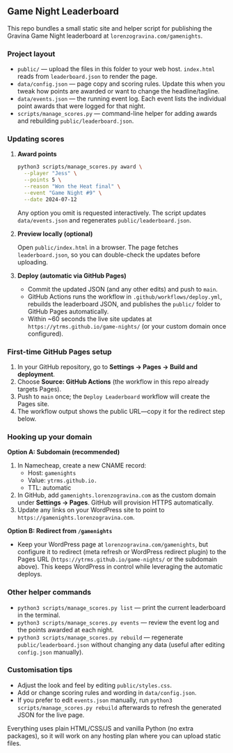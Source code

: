 ## Game Night Leaderboard

This repo bundles a small static site and helper script for publishing the Gravina Game Night leaderboard at `lorenzogravina.com/gamenights`.

### Project layout

- `public/` — upload the files in this folder to your web host. `index.html` reads from `leaderboard.json` to render the page.
- `data/config.json` — page copy and scoring rules. Update this when you tweak how points are awarded or want to change the headline/tagline.
- `data/events.json` — the running event log. Each event lists the individual point awards that were logged for that night.
- `scripts/manage_scores.py` — command-line helper for adding awards and rebuilding `public/leaderboard.json`.

### Updating scores

1. **Award points**

   ```bash
   python3 scripts/manage_scores.py award \
     --player "Jess" \
     --points 5 \
     --reason "Won the Heat final" \
     --event "Game Night #9" \
     --date 2024-07-12
   ```

   Any option you omit is requested interactively. The script updates `data/events.json` and regenerates `public/leaderboard.json`.

2. **Preview locally (optional)**

   Open `public/index.html` in a browser. The page fetches `leaderboard.json`, so you can double-check the updates before uploading.

3. **Deploy (automatic via GitHub Pages)**

   - Commit the updated JSON (and any other edits) and push to `main`.
   - GitHub Actions runs the workflow in `.github/workflows/deploy.yml`, rebuilds the leaderboard JSON, and publishes the `public/` folder to GitHub Pages automatically.
   - Within ~60 seconds the live site updates at `https://ytrms.github.io/game-nights/` (or your custom domain once configured).

### First-time GitHub Pages setup

1. In your GitHub repository, go to **Settings → Pages → Build and deployment**.
2. Choose **Source: GitHub Actions** (the workflow in this repo already targets Pages).
3. Push to `main` once; the `Deploy Leaderboard` workflow will create the Pages site.
4. The workflow output shows the public URL—copy it for the redirect step below.

### Hooking up your domain

**Option A: Subdomain (recommended)**

1. In Namecheap, create a new CNAME record:  
   - Host: `gamenights`  
   - Value: `ytrms.github.io.`  
   - TTL: automatic  
2. In GitHub, add `gamenights.lorenzogravina.com` as the custom domain under **Settings → Pages**. GitHub will provision HTTPS automatically.
3. Update any links on your WordPress site to point to `https://gamenights.lorenzogravina.com`.

**Option B: Redirect from `/gamenights`**

- Keep your WordPress page at `lorenzogravina.com/gamenights`, but configure it to redirect (meta refresh or WordPress redirect plugin) to the Pages URL (`https://ytrms.github.io/game-nights/` or the subdomain above). This keeps WordPress in control while leveraging the automatic deploys.

### Other helper commands

- `python3 scripts/manage_scores.py list` — print the current leaderboard in the terminal.
- `python3 scripts/manage_scores.py events` — review the event log and the points awarded at each night.
- `python3 scripts/manage_scores.py rebuild` — regenerate `public/leaderboard.json` without changing any data (useful after editing `config.json` manually).

### Customisation tips

- Adjust the look and feel by editing `public/styles.css`.
- Add or change scoring rules and wording in `data/config.json`.
- If you prefer to edit `events.json` manually, run `python3 scripts/manage_scores.py rebuild` afterwards to refresh the generated JSON for the live page.

Everything uses plain HTML/CSS/JS and vanilla Python (no extra packages), so it will work on any hosting plan where you can upload static files.
